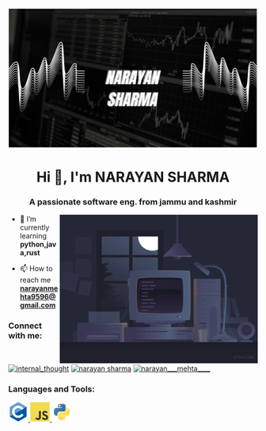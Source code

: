 ![logo](https://github.com/Narayan9596/Narayan9596/blob/main/Screenshot%202024-06-07%20191448.png)
<h1 align="center">Hi 👋, I'm NARAYAN SHARMA</h1>
<h3 align="center">A passionate software eng. from jammu and kashmir</h3>
<img align ="right" alt="coding" width="400" img src="https://raw.githubusercontent.com/DamianSuess/DamianSuess/master/images/NightCoding.gif" alt="Night Coding GIF">

- 🌱 I’m currently learning **python,java,rust**

- 📫 How to reach me **narayanmehta9596@gmail.com**

<h3 align="left">Connect with me:</h3>
<p align="left">
<a href="https://twitter.com/internal_thought" target="blank"><img align="center" src="https://raw.githubusercontent.com/rahuldkjain/github-profile-readme-generator/master/src/images/icons/Social/twitter.svg" alt="internal_thought" height="30" width="40" /></a>
<a href="https://linkedin.com/in/narayan sharma" target="blank"><img align="center" src="https://raw.githubusercontent.com/rahuldkjain/github-profile-readme-generator/master/src/images/icons/Social/linked-in-alt.svg" alt="narayan sharma" height="30" width="40" /></a>
<a href="https://instagram.com/narayan___mehta____" target="blank"><img align="center" src="https://raw.githubusercontent.com/rahuldkjain/github-profile-readme-generator/master/src/images/icons/Social/instagram.svg" alt="narayan___mehta____" height="30" width="40" /></a>
</p>

<h3 align="left">Languages and Tools:</h3>
<p align="left"> <a href="https://www.cprogramming.com/" target="_blank" rel="noreferrer"> <img src="https://raw.githubusercontent.com/devicons/devicon/master/icons/c/c-original.svg" alt="c" width="40" height="40"/> </a> <a href="https://developer.mozilla.org/en-US/docs/Web/JavaScript" target="_blank" rel="noreferrer"> <img src="https://raw.githubusercontent.com/devicons/devicon/master/icons/javascript/javascript-original.svg" alt="javascript" width="40" height="40"/> </a> <a href="https://www.python.org" target="_blank" rel="noreferrer"> <img src="https://raw.githubusercontent.com/devicons/devicon/master/icons/python/python-original.svg" alt="python" width="40" height="40"/> </a> </p>
